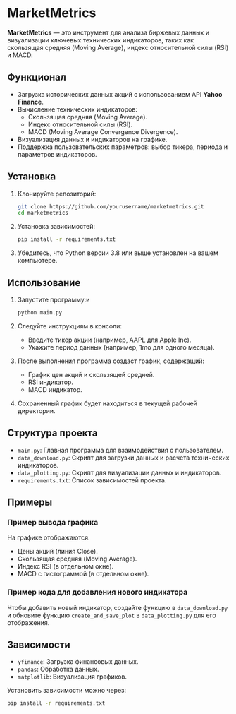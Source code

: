 # MarketMetrics

**MarketMetrics** — это инструмент для анализа биржевых данных и визуализации ключевых технических индикаторов, таких как скользящая средняя (Moving Average), индекс относительной силы (RSI) и MACD.

## Функционал
- Загрузка исторических данных акций с использованием API **Yahoo Finance**.
- Вычисление технических индикаторов:
  - Скользящая средняя (Moving Average).
  - Индекс относительной силы (RSI).
  - MACD (Moving Average Convergence Divergence).
- Визуализация данных и индикаторов на графике.
- Поддержка пользовательских параметров: выбор тикера, периода и параметров индикаторов.

## Установка

1. Клонируйте репозиторий:
   ```bash
   git clone https://github.com/yourusername/marketmetrics.git
   cd marketmetrics

2. Установка зависимостей:
   ```bash
   pip install -r requirements.txt
   ```

3. Убедитесь, что Python версии 3.8 или выше установлен на вашем компьютере.
## Использование

1. Запустите программу:и
   ```bash
   python main.py
   ```

2. Следуйте инструкциям в консоли:
    - Введите тикер акции (например, AAPL для Apple Inc).
    - Укажите период данных (например, 1mo для одного месяца).

3. После выполнения программа создаст график, содержащий:
    - График цен акций и скользящей средней.
    - RSI индикатор.
    - MACD индикатор.

4. Сохраненный график будет находиться в текущей рабочей директории.

## Структура проекта
- `main.py`: Главная программа для взаимодействия с пользователем.
- `data_download.py`: Скрипт для загрузки данных и расчета технических индикаторов.
- `data_plotting.py`: Скрипт для визуализации данных и индикаторов.
- `requirements.txt`: Список зависимостей проекта.

## Примеры
### Пример вывода графика
На графике отображаются:
- Цены акций (линия Close).
- Скользящая средняя (Moving Average).
- Индекс RSI (в отдельном окне).
- MACD с гистограммой (в отдельном окне).

### Пример кода для добавления нового индикатора
Чтобы добавить новый индикатор, создайте функцию в `data_download.py` и 
обновите функцию `create_and_save_plot` в `data_plotting.py` 
для его отображения.

## Зависимости

- `yfinance`: Загрузка финансовых данных.
- `pandas`: Обработка данных.
- `matplotlib`: Визуализация графиков.

Установить зависимости можно через:
```bash
pip install -r requirements.txt
```
